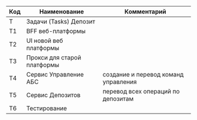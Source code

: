 | Код | Наименование                 | Комментарий                          |
|-----|------------------------------|--------------------------------------|
| T   | Задачи (Tasks)  Депозит      |                                      |
| T1  | BFF веб-платформы            |                                      |
| T2  | UI новой веб платформы       |                                      |
| T3  | Прокси для старой платформы  |                                      |
| T4  | Сервис Управление АБС        | создание и перевод команд управления |
| T5  | Сервис Депозитов             | перевод всех операций по депозитам   |
| T6  | Тестирование                 |                                      |
